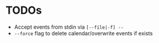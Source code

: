 # TODOs

- Accept events from stdin via `[--file|-f] --`
- `--force` flag to delete calendar/overwrite events if exists
